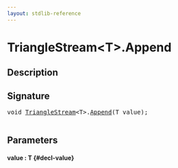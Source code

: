 ```yaml
---
layout: stdlib-reference
---
```


# TriangleStream\<T\>\.Append

## Description





## Signature 

<pre>
<span class="code_keyword">void</span> <a href="/stdlib-reference/types/TriangleStream/index" class="code_type">TriangleStream</a>&lt;<span class="code_type">T</span>&gt;.<a href="/stdlib-reference/types/TriangleStream/Append">Append</a>(<span class="code_type">T</span> <span class='code_param'>value</span>);

</pre>

## Parameters

#### value  : T {#decl-value}

